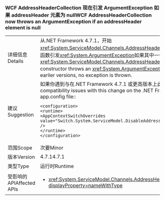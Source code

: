 ### <a name="wcf-addressheadercollection-now-throws-an-argumentexception-if-an-addressheader-element-is-null"></a><span data-ttu-id="bcc29-101">WCF AddressHeaderCollection 现在引发 ArgumentException 如果 addressHeader 元素为 null</span><span class="sxs-lookup"><span data-stu-id="bcc29-101">WCF AddressHeaderCollection now throws an ArgumentException if an addressHeader element is null</span></span>

|   |   |
|---|---|
|<span data-ttu-id="bcc29-102">详细信息</span><span class="sxs-lookup"><span data-stu-id="bcc29-102">Details</span></span>|<span data-ttu-id="bcc29-103">从.NET Framework 4.7.1，开始<xref:System.ServiceModel.Channels.AddressHeaderCollection.%23ctor(System.Collections.Generic.IEnumerable{System.ServiceModel.Channels.AddressHeader})>构造函数引发<xref:System.ArgumentException>如果其中一个元素是<code>null</code>。</span><span class="sxs-lookup"><span data-stu-id="bcc29-103">Starting with the .NET Framework 4.7.1, the <xref:System.ServiceModel.Channels.AddressHeaderCollection.%23ctor(System.Collections.Generic.IEnumerable{System.ServiceModel.Channels.AddressHeader})> constructor throws an <xref:System.ArgumentException> if one of the elements is <code>null</code>.</span></span> <span data-ttu-id="bcc29-104">在.NET Framework 4.7 和早期版本中，不引发异常。</span><span class="sxs-lookup"><span data-stu-id="bcc29-104">In the .NET Framework 4.7 and earlier versions, no exception is thrown.</span></span>|
|<span data-ttu-id="bcc29-105">建议</span><span class="sxs-lookup"><span data-stu-id="bcc29-105">Suggestion</span></span>|<span data-ttu-id="bcc29-106">如果你遇到与在.NET Framework 4.7.1 或更高版本上此更改兼容性问题，你可以选择退出的它通过添加以下行将对<code>&lt;runtime&gt;</code>app.config 文件的部分::</span><span class="sxs-lookup"><span data-stu-id="bcc29-106">If you encounter compatibility issues with this change on the .NET Framework 4.7.1 or a later version, you can opt-out of it by adding the following line to the <code>&lt;runtime&gt;</code> section of the app.config file::</span></span><pre><code class="language-xml">&lt;configuration&gt;&#13;&#10;&lt;runtime&gt;&#13;&#10;&lt;AppContextSwitchOverrides value=&quot;Switch.System.ServiceModel.DisableAddressHeaderCollectionValidation=true&quot; /&gt;&#13;&#10;&lt;/runtime&gt;&#13;&#10;&lt;/configuration&gt;&#13;&#10;</code></pre>|
|<span data-ttu-id="bcc29-107">范围</span><span class="sxs-lookup"><span data-stu-id="bcc29-107">Scope</span></span>|<span data-ttu-id="bcc29-108">次要</span><span class="sxs-lookup"><span data-stu-id="bcc29-108">Minor</span></span>|
|<span data-ttu-id="bcc29-109">版本</span><span class="sxs-lookup"><span data-stu-id="bcc29-109">Version</span></span>|<span data-ttu-id="bcc29-110">4.7.1</span><span class="sxs-lookup"><span data-stu-id="bcc29-110">4.7.1</span></span>|
|<span data-ttu-id="bcc29-111">类型</span><span class="sxs-lookup"><span data-stu-id="bcc29-111">Type</span></span>|<span data-ttu-id="bcc29-112">运行时</span><span class="sxs-lookup"><span data-stu-id="bcc29-112">Runtime</span></span>|
|<span data-ttu-id="bcc29-113">受影响的 API</span><span class="sxs-lookup"><span data-stu-id="bcc29-113">Affected APIs</span></span>|<ul><li><xref:System.ServiceModel.Channels.AddressHeaderCollection.%23ctor(System.Collections.Generic.IEnumerable{System.ServiceModel.Channels.AddressHeader})?displayProperty=nameWithType></li></ul>|

